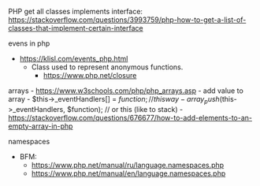 PHP get all classes implements interface:
https://stackoverflow.com/questions/3993759/php-how-to-get-a-list-of-classes-that-implement-certain-interface

evens in php
 - https://klisl.com/events_php.html
    - Class used to represent anonymous functions. 
        - https://www.php.net/closure

arrays
    - https://www.w3schools.com/php/php_arrays.asp
    - add value to array
        - $this->_eventHandlers[] = $function; // this way 
        - array_push($this->_eventHandlers, $function); // or this (like to stack)
            - https://stackoverflow.com/questions/676677/how-to-add-elements-to-an-empty-array-in-php

namespaces 
 - BFM:
    - https://www.php.net/manual/ru/language.namespaces.php
    - https://www.php.net/manual/en/language.namespaces.php


